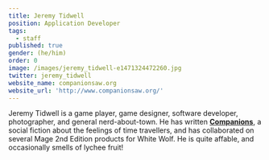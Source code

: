 ```yaml
---
title: Jeremy Tidwell
position: Application Developer
tags:
  - staff
published: true
gender: (he/him)
order: 0
image: /images/jeremy_tidwell-e1471324472260.jpg
twitter: jeremy_tidwell
website_name: companionsaw.org
website_url: 'http://www.companionsaw.org/'
---
```


Jeremy Tidwell is a game player, game designer, software developer, photographer, and general nerd-about-town. He has written **[Companions](http://www.companionsaw.org/)**, a social fiction about the feelings of time travellers, and has collaborated on several Mage 2nd Edition products for White Wolf. He is quite affable, and occasionally smells of lychee fruit!
